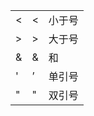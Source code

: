 |        |      |        |
| ------ | ---- | ------ |
| &lt;   | <    | 小于号 |
| &gt;   | >    | 大于号 |
| &amp;  | &    | 和     |
| &apos; | ’    | 单引号 |
| &quot; | "    | 双引号 |

